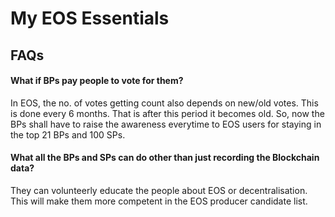# My EOS Essentials
## FAQs
#### What if BPs pay people to vote for them?
In EOS, the no. of votes getting count also depends on new/old votes. This is done every 6 months. That is after this period it becomes old.
So, now the BPs shall have to raise the awareness everytime to EOS users for staying in the top 21 BPs and 100 SPs.

#### What all the BPs and SPs can do other than just recording the Blockchain data?
They can volunteerly educate the people about EOS or decentralisation. This will make them more competent in the EOS producer candidate list.
